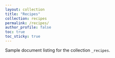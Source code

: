 ```yaml
---
layout: collection
title: "Recipes"
collection: recipes
permalink: /recipes/
author_profile: false
toc: true
toc_sticky: true
---
```


Sample document listing for the collection `_recipes`.
